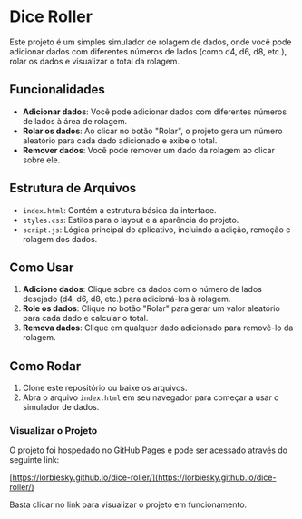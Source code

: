 # Dice Roller

Este projeto é um simples simulador de rolagem de dados, onde você pode adicionar dados com diferentes números de lados (como d4, d6, d8, etc.), rolar os dados e visualizar o total da rolagem.

## Funcionalidades

- **Adicionar dados**: Você pode adicionar dados com diferentes números de lados à área de rolagem.
- **Rolar os dados**: Ao clicar no botão "Rolar", o projeto gera um número aleatório para cada dado adicionado e exibe o total.
- **Remover dados**: Você pode remover um dado da rolagem ao clicar sobre ele.

## Estrutura de Arquivos

- `index.html`: Contém a estrutura básica da interface.
- `styles.css`: Estilos para o layout e a aparência do projeto.
- `script.js`: Lógica principal do aplicativo, incluindo a adição, remoção e rolagem dos dados.

## Como Usar

1. **Adicione dados**: Clique sobre os dados com o número de lados desejado (d4, d6, d8, etc.) para adicioná-los à rolagem.
2. **Role os dados**: Clique no botão "Rolar" para gerar um valor aleatório para cada dado e calcular o total.
3. **Remova dados**: Clique em qualquer dado adicionado para removê-lo da rolagem.

## Como Rodar

1. Clone este repositório ou baixe os arquivos.
2. Abra o arquivo `index.html` em seu navegador para começar a usar o simulador de dados.

### Visualizar o Projeto

O projeto foi hospedado no GitHub Pages e pode ser acessado através do seguinte link:

[https://lorbiesky.github.io/dice-roller/](https://lorbiesky.github.io/dice-roller/)

Basta clicar no link para visualizar o projeto em funcionamento.
